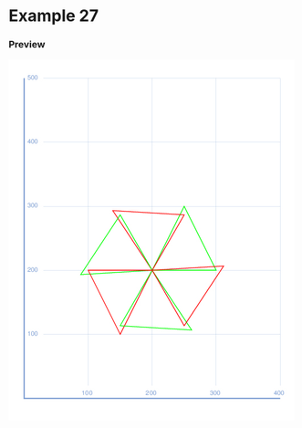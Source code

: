 # Example 27

### Preview
![Example 27](https://github.com/IvanSostarko/postscript-examples/blob/master/Example27/Example27.jpg)